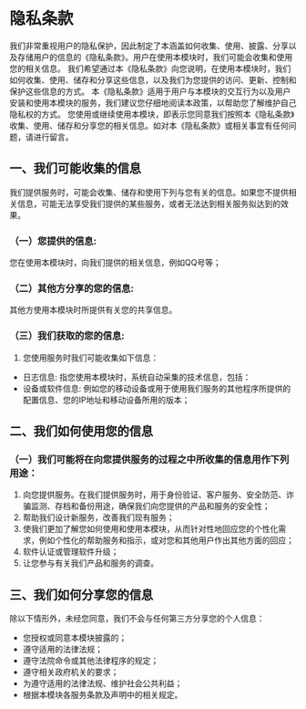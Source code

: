 # 隐私条款
我们非常重视用户的隐私保护，因此制定了本涵盖如何收集、使用、披露、分享以及存储用户的信息的《隐私条款》。用户在使用本模块时，我们可能会收集和使用您的相关信息。
我们希望通过本《隐私条款》向您说明，在使用本模块时，我们如何收集、使用、储存和分享这些信息，以及我们为您提供的访问、更新、控制和保护这些信息的方式。
本《隐私条款》适用于用户与本模块的交互行为以及用户安装和使用本模块的服务，我们建议您仔细地阅读本政策，以帮助您了解维护自己隐私权的方式。
您使用或继续使用本模块，即表示您同意我们按照本《隐私条款》收集、使用、储存和分享您的相关信息。如对本《隐私条款》或相关事宜有任何问题，请进行留言。
## 一、我们可能收集的信息
我们提供服务时，可能会收集、储存和使用下列与您有关的信息。如果您不提供相关信息，可能无法享受我们提供的某些服务，或者无法达到相关服务拟达到的效果。
### （一）您提供的信息:
您在使用本模块时，向我们提供的相关信息，例如QQ号等；
### （二）其他方分享的您的信息:
其他方使用本模块时所提供有关您的共享信息。
### （三）我们获取的您的信息:
1. 您使用服务时我们可能收集如下信息：

- 日志信息: 指您使用本模块时，系统自动采集的技术信息，包括：
- 设备或软件信息: 例如您的移动设备或用于使用我们服务的其他程序所提供的配置信息、您的IP地址和移动设备所用的版本；

## 二、我们如何使用您的信息
### （一）我们可能将在向您提供服务的过程之中所收集的信息用作下列用途：
1. 向您提供服务。在我们提供服务时，用于身份验证、客户服务、安全防范、诈骗监测、存档和备份用途，确保我们向您提供的产品和服务的安全性；
2. 帮助我们设计新服务，改善我们现有服务；
3. 使我们更加了解您如何使用和使用本模块，从而针对性地回应您的个性化需求，例如个性化的帮助服务和指示，或对您和其他用户作出其他方面的回应；
4. 软件认证或管理软件升级；
5. 让您参与有关我们产品和服务的调查。
## 三、我们如何分享您的信息
除以下情形外，未经您同意，我们不会与任何第三方分享您的个人信息：
- 您授权或同意本模块披露的；
- 遵守适用的法律法规；
- 遵守法院命令或其他法律程序的规定；
- 遵守相关政府机关的要求；
- 为遵守适用的法律法规、维护社会公共利益；
- 根据本模块各服务条款及声明中的相关规定。
